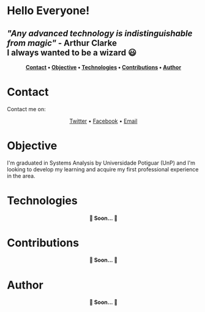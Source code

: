 # Hello Everyone!

## <i>"Any advanced technology is indistinguishable from magic"</i> - Arthur Clarke </br> I always wanted to be a wizard 😃

<strong><p align="center">
 <a href="#contact">Contact</a> •
 <a href="#objective">Objective</a> •
 <a href="#technologies">Technologies</a> • 
 <a href="#contributions">Contributions</a> • 
 <a href="#author">Author</a>
</p></strong>

# Contact
<p>Contact me on:</p>
<p align="center">
 <a href="https://www.facebook.com/iranf2/">Twitter</a> •
 <a href="https://twitter.com/jiffilho/">Facebook</a> •
 <a href="malito:iran_filho@yahoo.com.br">Email</a>
</p>

# Objective
<p>I'm graduated in Systems Analysis by Universidade Potiguar (UnP) and I'm looking to develop my learning and acquire my first professional experience in the area.</p>

# Technologies
<h4 align="center"> 
	🚧  Soon...  🚧
</h4>

# Contributions
<h4 align="center"> 
	🚧  Soon...  🚧
</h4>

# Author
<h4 align="center"> 
	🚧  Soon...  🚧
</h4>
